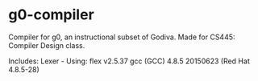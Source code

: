 # g0-compiler
Compiler for g0, an instructional subset of Godiva. Made for CS445: Compiler Design class.

Includes:
    Lexer - Using:
        flex v2.5.37
        gcc (GCC) 4.8.5 20150623 (Red Hat 4.8.5-28)